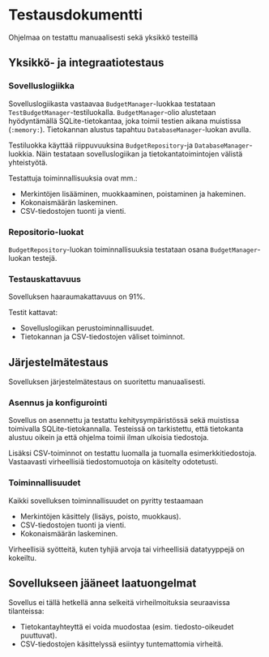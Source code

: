 # Testausdokumentti

Ohjelmaa on testattu manuaalisesti sekä yksikkö testeillä

## Yksikkö- ja integraatiotestaus

### Sovelluslogiikka

Sovelluslogiikasta vastaavaa `BudgetManager`-luokkaa testataan `TestBudgetManager`-testiluokalla. `BudgetManager`-olio alustetaan hyödyntämällä SQLite-tietokantaa, joka toimii testien aikana muistissa (`:memory:`). Tietokannan alustus tapahtuu `DatabaseManager`-luokan avulla.

Testiluokka käyttää riippuvuuksina `BudgetRepository`-ja `DatabaseManager`-luokkia. Näin testataan sovelluslogiikan ja tietokantatoimintojen välistä yhteistyötä.

Testattuja toiminnallisuuksia ovat mm.:

- Merkintöjen lisääminen, muokkaaminen, poistaminen ja hakeminen.
- Kokonaismäärän laskeminen.
- CSV-tiedostojen tuonti ja vienti.

### Repositorio-luokat

`BudgetRepository`-luokan toiminnallisuuksia testataan osana `BudgetManager`-luokan testejä.

### Testauskattavuus

Sovelluksen haaraumakattavuus on 91%.

Testit kattavat:

- Sovelluslogiikan perustoiminnallisuudet.
- Tietokannan ja CSV-tiedostojen väliset toiminnot.

## Järjestelmätestaus

Sovelluksen järjestelmätestaus on suoritettu manuaalisesti.

### Asennus ja konfigurointi

Sovellus on asennettu ja testattu kehitysympäristössä sekä muistissa toimivalla SQLite-tietokannalla. Testeissä on tarkistettu, että tietokanta alustuu oikein ja että ohjelma toimii ilman ulkoisia tiedostoja.

Lisäksi CSV-toiminnot on testattu luomalla ja tuomalla esimerkkitiedostoja. Vastaavasti virheellisiä tiedostomuotoja on käsitelty odotetusti.

### Toiminnallisuudet

Kaikki sovelluksen toiminnallisuudet on pyritty testaamaan

- Merkintöjen käsittely (lisäys, poisto, muokkaus).
- CSV-tiedostojen tuonti ja vienti.
- Kokonaismäärän laskeminen.

Virheellisiä syötteitä, kuten tyhjiä arvoja tai virheellisiä datatyyppejä on kokeiltu.

## Sovellukseen jääneet laatuongelmat

Sovellus ei tällä hetkellä anna selkeitä virheilmoituksia seuraavissa tilanteissa:

- Tietokantayhteyttä ei voida muodostaa (esim. tiedosto-oikeudet puuttuvat).
- CSV-tiedostojen käsittelyssä esiintyy tuntemattomia virheitä.

